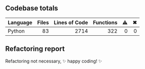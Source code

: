 ## Codebase totals
| **Language** | **Files** | **Lines of Code** | **Functions** | ⚠ | ✖ |
| --- | ---: | ---: | ---: | ---: | ---: |
| Python | 83 | 2714 | 322 | 0 | 0 |


## Refactoring report
Refactoring not necessary, ✨ happy coding! ✨
